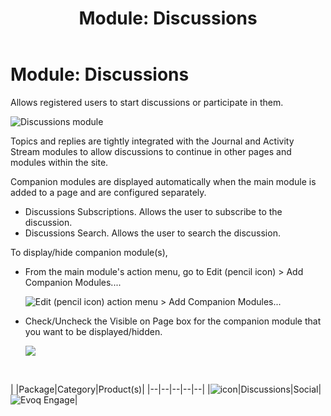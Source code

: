 ﻿---
uid: module-discussions
locale: en
title: "Module: Discussions"
dnneditions: 
dnnversion: 09.02.00
related-topics: module-activities,module-activity-stream,module-answers,module-blogs,module-challenges,module-group-directory,module-group-spaces,module-ideas,module-journal,module-latest-challenges,module-leaderboard,module-member-directory,module-message-center,module-my-status,module-profile-dashboard,module-social-groups,module-related-content,module-social-events,module-social-sharing,module-user-badges,module-wiki
---

# Module: Discussions

Allows registered users to start discussions or participate in them.

  

![Discussions module](/images/scr-module-Discussions.png)

  

Topics and replies are tightly integrated with the Journal and Activity Stream modules to allow discussions to continue in other pages and modules within the site.

Companion modules are displayed automatically when the main module is added to a page and are configured separately.

*   Discussions Subscriptions. Allows the user to subscribe to the discussion.
*   Discussions Search. Allows the user to search the discussion.

To display/hide companion module(s),

*   From the main module's action menu, go to Edit (pencil icon) \> Add Companion Modules....  
    
    ![Edit (pencil icon) action menu > Add Companion Modules...](/images/scr-actionmenu-edit-addcompanionmodules.png)
    
      
    
*   Check/Uncheck the Visible on Page box for the companion module that you want to be displayed/hidden.  
    
    ![](/images/scr-companions-VisibleOnPage.png)
    
      
    

 

|  |Package|Category|Product(s)|
|--|--|--|--|--|
|![icon](/images/ico-module-discussions.png)|Discussions|Social|![Evoq Engage](/images/ico-evoq-engage.png)|
